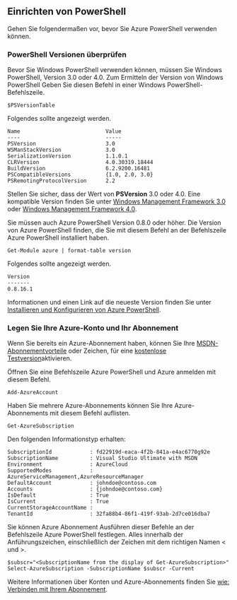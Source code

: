 <properties services="virtual-machines" title="Setting up PowerShell" authors="JoeDavies-MSFT" solutions="" manager="timlt" editor="tysonn" />

<tags
   ms.service="virtual-machines"
   ms.devlang="na"
   ms.topic="article"
   ms.tgt_pltfrm=""
   ms.workload="infrastructure"
   ms.date="05/12/2015"
   ms.author="rasquill" />

## <a name="setting-up-powershell"></a>Einrichten von PowerShell

Gehen Sie folgendermaßen vor, bevor Sie Azure PowerShell verwenden können.

### <a name="verify-powershell-versions"></a>PowerShell Versionen überprüfen

Bevor Sie Windows PowerShell verwenden können, müssen Sie Windows PowerShell, Version 3.0 oder 4.0. Zum Ermitteln der Version von Windows PowerShell Geben Sie diesen Befehl in einer Windows PowerShell-Befehlszeile.

    $PSVersionTable

Folgendes sollte angezeigt werden.

    Name                           Value
    ----                           -----
    PSVersion                      3.0
    WSManStackVersion              3.0
    SerializationVersion           1.1.0.1
    CLRVersion                     4.0.30319.18444
    BuildVersion                   6.2.9200.16481
    PSCompatibleVersions           {1.0, 2.0, 3.0}
    PSRemotingProtocolVersion      2.2

Stellen Sie sicher, dass der Wert von **PSVersion** 3.0 oder 4.0. Eine kompatible Version finden Sie unter [Windows Management Framework 3.0](http://www.microsoft.com/download/details.aspx?id=34595) oder [Windows Management Framework 4.0](http://www.microsoft.com/download/details.aspx?id=40855).

Sie müssen auch Azure PowerShell Version 0.8.0 oder höher. Die Version von Azure PowerShell finden, die Sie mit diesem Befehl an der Befehlszeile Azure PowerShell installiert haben.

    Get-Module azure | format-table version

Folgendes sollte angezeigt werden.

    Version
    -------
    0.8.16.1

Informationen und einen Link auf die neueste Version finden Sie unter [Installieren und Konfigurieren von Azure PowerShell](powershell-install-configure.md).


### <a name="set-your-azure-account-and-subscription"></a>Legen Sie Ihre Azure-Konto und Ihr Abonnement

Wenn Sie bereits ein Azure-Abonnement haben, können Sie Ihre [MSDN-Abonnementvorteile](https://azure.microsoft.com/pricing/member-offers/msdn-benefits-details/) oder Zeichen, für eine [kostenlose Testversion](https://azure.microsoft.com/pricing/free-trial/)aktivieren.

Öffnen Sie eine Befehlszeile Azure PowerShell und Azure anmelden mit diesem Befehl.

    Add-AzureAccount

Haben Sie mehrere Azure-Abonnements können Sie Ihre Azure-Abonnements mit diesem Befehl auflisten.

    Get-AzureSubscription

Den folgenden Informationstyp erhalten:

    SubscriptionId            : fd22919d-eaca-4f2b-841a-e4ac6770g92e
    SubscriptionName          : Visual Studio Ultimate with MSDN
    Environment               : AzureCloud
    SupportedModes            : AzureServiceManagement,AzureResourceManager
    DefaultAccount            : johndoe@contoso.com
    Accounts                  : {johndoe@contoso.com}
    IsDefault                 : True
    IsCurrent                 : True
    CurrentStorageAccountName : 
    TenantId                  : 32fa88b4-86f1-419f-93ab-2d7ce016dba7

Sie können Azure Abonnement Ausführen dieser Befehle an der Befehlszeile Azure PowerShell festlegen. Alles innerhalb der Anführungszeichen, einschließlich der Zeichen mit dem richtigen Namen < und >.

    $subscr="<SubscriptionName from the display of Get-AzureSubscription>"
    Select-AzureSubscription -SubscriptionName $subscr -Current 

Weitere Informationen über Konten und Azure-Abonnements finden Sie [wie: Verbinden mit Ihrem Abonnement](powershell-install-configure.md#Connect).
